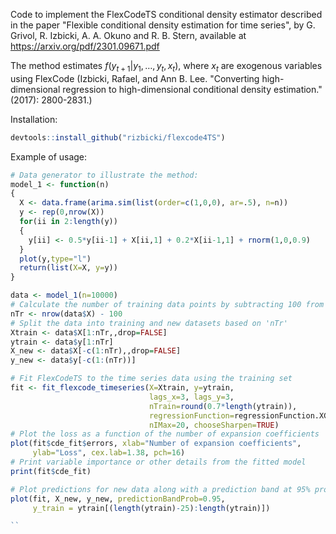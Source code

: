 Code to implement the FlexCodeTS conditional density estimator described in the paper "Flexible conditional density estimation for time series", by G. Grivol, R. Izbicki, A. A. Okuno and R. B. Stern, available at https://arxiv.org/pdf/2301.09671.pdf

The method estimates $f(y_{t+1}|y_1,\ldots,y_t,x_t)$, where $x_t$ are exogenous variables using FlexCode (Izbicki, Rafael, and Ann B. Lee. "Converting high-dimensional regression to high-dimensional conditional density estimation." (2017): 2800-2831.)

Installation:

```r
devtools::install_github("rizbicki/flexcode4TS")
```

Example of usage:

```r
# Data generator to illustrate the method:
model_1 <- function(n)
{
  X <- data.frame(arima.sim(list(order=c(1,0,0), ar=.5), n=n))
  y <- rep(0,nrow(X))
  for(ii in 2:length(y))
  {
    y[ii] <- 0.5*y[ii-1] + X[ii,1] + 0.2*X[ii-1,1] + rnorm(1,0,0.9)
  }
  plot(y,type="l")
  return(list(X=X, y=y))
}

data <- model_1(n=10000)
# Calculate the number of training data points by subtracting 100 from the number of rows in 'X'
nTr <- nrow(data$X) - 100
# Split the data into training and new datasets based on 'nTr'
Xtrain <- data$X[1:nTr,,drop=FALSE]
ytrain <- data$y[1:nTr]
X_new <- data$X[-c(1:nTr),,drop=FALSE]
y_new <- data$y[-c(1:(nTr))]

# Fit FlexCodeTS to the time series data using the training set
fit <- fit_flexcode_timeseries(X=Xtrain, y=ytrain,
                               lags_x=3, lags_y=3,
                               nTrain=round(0.7*length(ytrain)),
                               regressionFunction=regressionFunction.XGBoost,
                               nIMax=20, chooseSharpen=TRUE)
# Plot the loss as a function of the number of expansion coefficients
plot(fit$cde_fit$errors, xlab="Number of expansion coefficients",
     ylab="Loss", cex.lab=1.38, pch=16)
# Print variable importance or other details from the fitted model
print(fit$cde_fit)

# Plot predictions for new data along with a prediction band at 95% probability
plot(fit, X_new, y_new, predictionBandProb=0.95,
     y_train = ytrain[(length(ytrain)-25):length(ytrain)])

``
